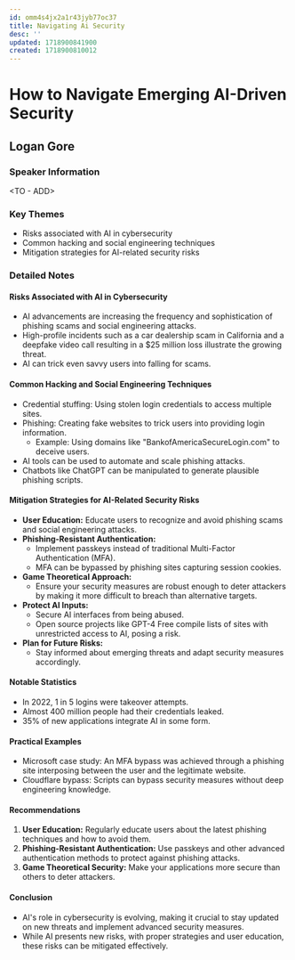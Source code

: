 ```yaml
---
id: omm4s4jx2a1r43jyb77oc37
title: Navigating Ai Security
desc: ''
updated: 1718900841900
created: 1718900810012
---
```

# How to Navigate Emerging AI-Driven Security
## Logan Gore

### Speaker Information

<TO - ADD>

### Key Themes
- Risks associated with AI in cybersecurity
- Common hacking and social engineering techniques
- Mitigation strategies for AI-related security risks

### Detailed Notes

#### Risks Associated with AI in Cybersecurity
- AI advancements are increasing the frequency and sophistication of phishing scams and social engineering attacks.
- High-profile incidents such as a car dealership scam in California and a deepfake video call resulting in a $25 million loss illustrate the growing threat.
- AI can trick even savvy users into falling for scams.

#### Common Hacking and Social Engineering Techniques
- Credential stuffing: Using stolen login credentials to access multiple sites.
- Phishing: Creating fake websites to trick users into providing login information.
  - Example: Using domains like "BankofAmericaSecureLogin.com" to deceive users.
- AI tools can be used to automate and scale phishing attacks.
- Chatbots like ChatGPT can be manipulated to generate plausible phishing scripts.

#### Mitigation Strategies for AI-Related Security Risks
- **User Education:** Educate users to recognize and avoid phishing scams and social engineering attacks.
- **Phishing-Resistant Authentication:**
  - Implement passkeys instead of traditional Multi-Factor Authentication (MFA).
  - MFA can be bypassed by phishing sites capturing session cookies.
- **Game Theoretical Approach:**
  - Ensure your security measures are robust enough to deter attackers by making it more difficult to breach than alternative targets.
- **Protect AI Inputs:**
  - Secure AI interfaces from being abused.
  - Open source projects like GPT-4 Free compile lists of sites with unrestricted access to AI, posing a risk.
- **Plan for Future Risks:**
  - Stay informed about emerging threats and adapt security measures accordingly.

#### Notable Statistics
- In 2022, 1 in 5 logins were takeover attempts.
- Almost 400 million people had their credentials leaked.
- 35% of new applications integrate AI in some form.

#### Practical Examples
- Microsoft case study: An MFA bypass was achieved through a phishing site interposing between the user and the legitimate website.
- Cloudflare bypass: Scripts can bypass security measures without deep engineering knowledge.

#### Recommendations
1. **User Education:** Regularly educate users about the latest phishing techniques and how to avoid them.
2. **Phishing-Resistant Authentication:** Use passkeys and other advanced authentication methods to protect against phishing attacks.
3. **Game Theoretical Security:** Make your applications more secure than others to deter attackers.

#### Conclusion
- AI's role in cybersecurity is evolving, making it crucial to stay updated on new threats and implement advanced security measures.
- While AI presents new risks, with proper strategies and user education, these risks can be mitigated effectively.
